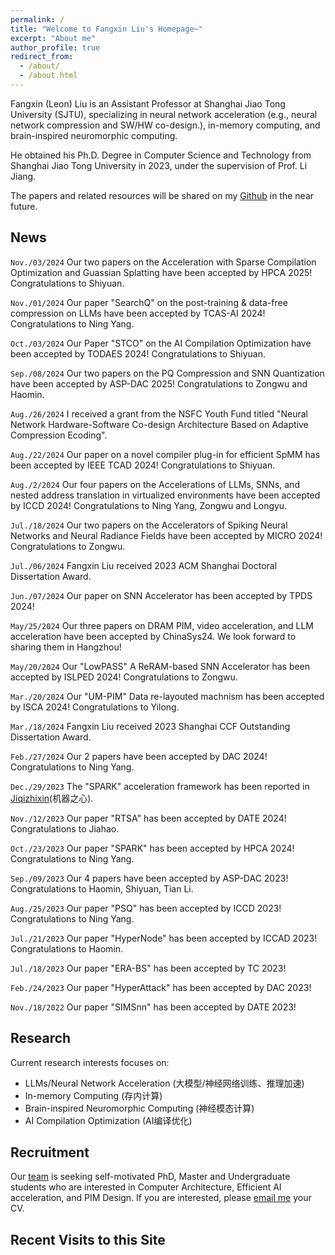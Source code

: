 ```yaml
---
permalink: /
title: "Welcome to Fangxin Liu's Homepage~"
excerpt: "About me"
author_profile: true
redirect_from: 
  - /about/
  - /about.html
---
```


Fangxin (Leon) Liu is an Assistant Professor at Shanghai Jiao Tong University (SJTU), specializing in neural network acceleration (e.g., neural network compression and SW/HW co-design.), in-memory computing, and brain-inspired neuromorphic computing.

He obtained his Ph.D. Degree in Computer Science and Technology from Shanghai Jiao Tong University in 2023, under the supervision of Prof. Li Jiang. 
<!-- You can find more information about Prof. Jiang [here](https://cs.sjtu.edu.cn/~jiangli//). -->

The papers and related resources will be shared on my [Github](https://github.com/MXHX7199) in the near future.

News
-----------
`Nov./03/2024` Our two papers on the Acceleration with Sparse Compilation Optimization and Guassian Splatting have been accepted by HPCA 2025! Congratulations to Shiyuan.

`Nov./01/2024` Our paper "SearchQ" on the post-training & data-free compression on LLMs have been accepted by TCAS-AI 2024! Congratulations to Ning Yang.

`Oct./03/2024` Our Paper "STCO" on the AI Compilation Optimization have been accepted by TODAES 2024! Congratulations to Shiyuan.

`Sep./08/2024` Our two papers on the PQ Compression and SNN Quantization have been accepted by ASP-DAC 2025! Congratulations to Zongwu and Haomin.

`Aug./26/2024` I received a grant from the NSFC Youth Fund titled "Neural Network Hardware-Software Co-design Architecture Based on Adaptive Compression Ecoding".

`Aug./22/2024` Our paper on a novel compiler plug-in for efficient SpMM has been accepted by IEEE TCAD 2024! Congratulations to Shiyuan.

`Aug./2/2024` Our four papers on the Accelerations of LLMs, SNNs, and nested address translation in virtualized environments have been accepted by ICCD 2024! Congratulations to Ning Yang, Zongwu and Longyu.

`Jul./18/2024` Our two papers on the Accelerators of Spiking Neural Networks and Neural Radiance Fields have been accepted by MICRO 2024! Congratulations to Zongwu.

`Jul./06/2024` Fangxin Liu received 2023 ACM Shanghai Doctoral Dissertation Award.

`Jun./07/2024` Our paper on SNN Accelerator has been accepted by TPDS 2024!

`May/25/2024` Our three papers on DRAM PIM, video acceleration, and LLM acceleration have been accepted by ChinaSys24. We look forward to sharing them in Hangzhou!

`May/20/2024` Our "LowPASS" A ReRAM-based SNN Accelerator has been accepted by ISLPED 2024! Congratulations to Zongwu.

`Mar./20/2024` Our "UM-PIM" Data re-layouted machnism has been accepted by ISCA 2024! Congratulations to Yilong.

`Mar./18/2024` Fangxin Liu received 2023 Shanghai CCF Outstanding Dissertation Award.

`Feb./27/2024` Our 2 papers have been accepted by DAC 2024! Congratulations to Ning Yang.

`Dec./29/2023` The "SPARK" acceleration framework has been reported in [Jiqizhixin](https://mp.weixin.qq.com/s/SvLTyAyY8mZEmPL4OZ5Bcw)(机器之心).

`Nov./12/2023` Our paper "RTSA" has been accepted by DATE 2024! Congratulations to Jiahao.

`Oct./23/2023` Our paper "SPARK" has been accepted by HPCA 2024! Congratulations to Ning Yang.

`Sep./09/2023` Our 4 papers have been accepted by ASP-DAC 2023! Congratulations to Haomin, Shiyuan, Tian Li.

`Aug./25/2023` Our paper "PSQ" has been accepted by ICCD 2023! Congratulations to Ning Yang.

`Jul./21/2023` Our paper "HyperNode" has been accepted by ICCAD 2023! Congratulations to Haomin.

`Jul./18/2023` Our paper "ERA-BS" has been accepted by TC 2023!

`Feb./24/2023` Our paper "HyperAttack" has been accepted by DAC 2023! 

`Nov./18/2022` Our paper "SIMSnn" has been accepted by DATE 2023!

Research
-----------
Current research interests focuses on:

- LLMs/Neural Network Acceleration (大模型/神经网络训练、推理加速)
- In-memory Computing (存内计算)
- Brain-inspired Neuromorphic Computing (神经模态计算)
- AI Compilation Optimization (AI编译优化)


Recruitment
-----------
<p>Our <a href="https://acalab.sjtu.edu.cn/CN/Default.aspx">team</a> is seeking self-motivated PhD, Master and Undergraduate students who are interested in Computer Architecture, Efficient AI acceleration, and PIM Design. If you are interested, please <a href="mailto:liufangxin@sjtu.edu.cn">email me</a> your CV.</p>



Recent Visits to this Site
-----------

<script type='text/javascript' id='clustrmaps' src='//cdn.clustrmaps.com/map_v2.js?cl=ffffff&w=300&t=tt&d=sNUIIgL1WU3gnVp7Lq7JpnhV-2YGPzHk9c4NSyeNuIc&co=4c98ce'></script>
